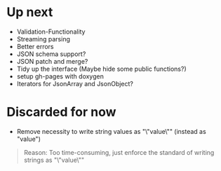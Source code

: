 # Up next

* Validation-Functionality
* Streaming parsing
* Better errors
* JSON schema support?
* JSON patch and merge?
* Tidy up the interface (Maybe hide some public functions?)
* setup gh-pages with doxygen
* Iterators for JsonArray and JsonObject?

# Discarded for now

* Remove necessity to write string values as "\\"value\\"" (instead as "value")


> Reason: Too time-consuming, just enforce the standard of writing strings as "\\"value\\""

